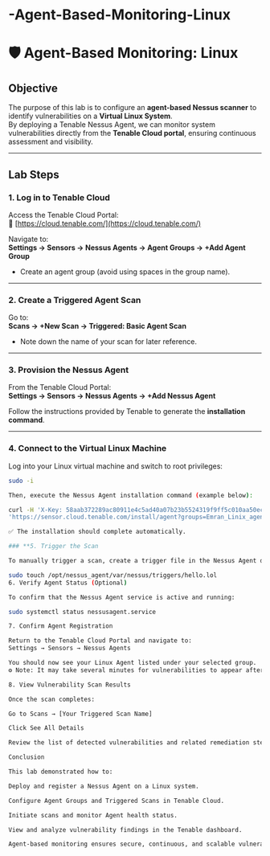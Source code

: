 # -Agent-Based-Monitoring-Linux
# 🛡️ Agent-Based Monitoring: Linux

## **Objective**
The purpose of this lab is to configure an **agent-based Nessus scanner** to identify vulnerabilities on a **Virtual Linux System**.  
By deploying a Tenable Nessus Agent, we can monitor system vulnerabilities directly from the **Tenable Cloud portal**, ensuring continuous assessment and visibility.

---

## **Lab Steps**

### **1. Log in to Tenable Cloud**
Access the Tenable Cloud Portal:  
🔗 [https://cloud.tenable.com/](https://cloud.tenable.com/)

Navigate to:  
**Settings → Sensors → Nessus Agents → Agent Groups → +Add Agent Group**  
- Create an agent group (avoid using spaces in the group name).

---

### **2. Create a Triggered Agent Scan**
Go to:  
**Scans → +New Scan → Triggered: Basic Agent Scan**  
- Note down the name of your scan for later reference.

---

### **3. Provision the Nessus Agent**
From the Tenable Cloud Portal:  
**Settings → Sensors → Nessus Agents → +Add Nessus Agent**  

Follow the instructions provided by Tenable to generate the **installation command**.

---

### **4. Connect to the Virtual Linux Machine**
Log into your Linux virtual machine and switch to root privileges:
```bash
sudo -i

Then, execute the Nessus Agent installation command (example below):

curl -H 'X-Key: 58aab372289ac80911e4c5ad40a07b23b5524319f9ff5c010aa50ec625ccf389' \
'https://sensor.cloud.tenable.com/install/agent?groups=Emran_Linix_agent' | bash

✅ The installation should complete automatically.

### **5. Trigger the Scan

To manually trigger a scan, create a trigger file in the Nessus Agent directory:

sudo touch /opt/nessus_agent/var/nessus/triggers/hello.lol
6. Verify Agent Status (Optional)

To confirm that the Nessus Agent service is active and running:

sudo systemctl status nessusagent.service

7. Confirm Agent Registration

Return to the Tenable Cloud Portal and navigate to:
Settings → Sensors → Nessus Agents

You should now see your Linux Agent listed under your selected group.
⚙️ Note: It may take several minutes for vulnerabilities to appear after the agent check-in.

8. View Vulnerability Scan Results

Once the scan completes:

Go to Scans → [Your Triggered Scan Name]

Click See All Details

Review the list of detected vulnerabilities and related remediation steps.

Conclusion

This lab demonstrated how to:

Deploy and register a Nessus Agent on a Linux system.

Configure Agent Groups and Triggered Scans in Tenable Cloud.

Initiate scans and monitor Agent health status.

View and analyze vulnerability findings in the Tenable dashboard.

Agent-based monitoring ensures secure, continuous, and scalable vulnerability detection for modern Linux environments.
